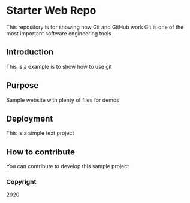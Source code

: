 # Starter Web Repo

This repository is for showing how Git and GitHub work
Git is one of the most important software engineering tools

## Introduction
This is a example is to show how to use git

## Purpose

Sample website with plenty of files for demos

## Deployment
This is a simple text project

## How to contribute
You can contribute to develop this sample project

### Copyright
2020
